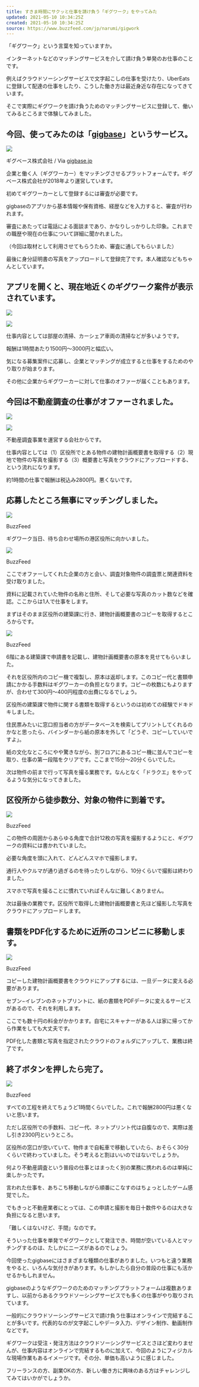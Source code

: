 ```yaml
---
title: すきま時間にサクッと仕事を請け負う「ギグワーク」をやってみた
updated: 2021-05-10 10:34:25Z
created: 2021-05-10 10:34:25Z
source: https://www.buzzfeed.com/jp/narumi/gigwork
---
```


「ギグワーク」という言葉を知っていますか。

インターネットなどのマッチングサービスを介して請け負う単発のお仕事のことです。

例えばクラウドソーシングサービスで文字起こしの仕事を受けたり、UberEatsに登録して配達の仕事をしたり、こうした働き方は最近身近な存在になってきています。

そこで実際にギグワークを請け負うためのマッチングサービスに登録して、働いてみるところまで体験してみました。

##   今回、使ってみたのは「[gigbase](https://spotgig.me)」というサービス。

 ![](https://img.buzzfeed.com/buzzfeed-static/static/2021-05/7/3/asset/deda341d30e2/sub-buzz-1190-1620358775-27.png)

  ギグベース株式会社 / Via [gigbase.jp](https://gigbase.jp)

企業と働く人（ギグワーカー）をマッチングさせるプラットフォームです。ギグベース株式会社が2018年より運営しています。

初めてギグワーカーとして登録するには審査が必要です。

gigbaseのアプリから基本情報や保有資格、経歴などを入力すると、審査が行われます。

審査にあたっては電話による面談まであり、かなりしっかりした印象。これまでの職歴や現在の仕事について詳細に聞かれました。

（今回は取材として利用させてもらうため、審査に通してもらいました）

最後に身分証明書の写真をアップロードして登録完了です。本人確認などもちゃんとしています。

##   アプリを開くと、現在地近くのギグワーク案件が表示されています。

 [![](https://img.buzzfeed.com/buzzfeed-static/static/2021-05/6/5/asset/0edf3dc06170/sub-buzz-9288-1620279879-1.jpg?crop=1170%3A2313%3B0%2C0&resize=720%3A720)](https://img.buzzfeed.com/buzzfeed-static/static/2021-05/6/5/asset/0edf3dc06170/sub-buzz-9288-1620279879-1.jpg)

 [![](https://img.buzzfeed.com/buzzfeed-static/static/2021-05/6/5/asset/13ec16e38007/sub-buzz-9329-1620279890-34.jpg?crop=1170%3A1170%3B0%2C292&resize=720%3A720)](https://img.buzzfeed.com/buzzfeed-static/static/2021-05/6/5/asset/13ec16e38007/sub-buzz-9329-1620279890-34.jpg)

仕事内容としては部屋の清掃、カーシェア車両の清掃などが多いようです。

報酬は1時間あたり1500円〜3000円と幅広い。

気になる募集案件に応募し、企業とマッチングが成立すると仕事をするためのやり取りが始まります。

その他に企業からギグワーカーに対して仕事のオファーが届くこともあります。

##   今回は不動産調査の仕事がオファーされました。

 [![](https://img.buzzfeed.com/buzzfeed-static/static/2021-05/6/5/asset/8995d3d6fc82/sub-buzz-9250-1620277422-9.png?crop=1170%3A2346%3B0%2C0&resize=720%3A720)](https://img.buzzfeed.com/buzzfeed-static/static/2021-05/6/5/asset/8995d3d6fc82/sub-buzz-9250-1620277422-9.png)

 [![](https://img.buzzfeed.com/buzzfeed-static/static/2021-05/6/6/asset/c7a1477c03cb/sub-buzz-9328-1620281673-44.png?crop=1170%3A1170%3B0%2C292&resize=720%3A720)](https://img.buzzfeed.com/buzzfeed-static/static/2021-05/6/6/asset/c7a1477c03cb/sub-buzz-9328-1620281673-44.png)

不動産調査事業を運営する会社からです。

仕事内容としては（1）区役所でとある物件の建物計画概要書を取得する（2）現地で物件の写真を撮影する（3）概要書と写真をクラウドにアップロードする、という流れになります。

約1時間の仕事で報酬は税込み2800円。悪くないです。

##   応募したところ無事にマッチングしました。

 ![](https://img.buzzfeed.com/buzzfeed-static/static/2021-05/6/5/asset/13ec16e38007/sub-buzz-9281-1620277427-27.png)

  BuzzFeed

ギグワーク当日、待ち合わせ場所の港区役所に向かいました。

 ![](https://img.buzzfeed.com/buzzfeed-static/static/2021-05/6/5/asset/c7a1477c03cb/sub-buzz-9285-1620277485-4.jpg)

  BuzzFeed

ここでオファーしてくれた企業の方と会い、調査対象物件の調査票と関連資料を受け取りました。

資料に記載されていた物件の名称と住所、そして必要な写真のカット数などを確認。ここからは1人で仕事をします。

まずはそのまま区役所の建築課に行き、建物計画概要書のコピーを取得するところからです。

 ![](https://img.buzzfeed.com/buzzfeed-static/static/2021-05/6/5/asset/dd01cd8a045a/sub-buzz-9323-1620277493-9.jpg)

  BuzzFeed

6階にある建築課で申請書を記載し、建物計画概要書の原本を見せてもらいました。

それを区役所内のコピー機で複製し、原本は返却します。このコピー代と書類申請にかかる手数料はギグワーカーの負担となります。コピーの枚数にもよりますが、合わせて300円〜400円程度の出費になるでしょう。

区役所の建築課で物件に関する書類を取得するというのは初めての経験でドキドキしました。

住民票みたいに窓口担当者の方がデータベースを検索してプリントしてくれるのかなと思ったら、バインダーから紙の原本を外して「どうぞ、コピーしていいですよ」。

紙の文化なところにやや驚きながら、別フロアにあるコピー機に並んでコピーを取り、仕事の第一段階をクリアです。ここまで15分〜20分くらいでした。

次は物件の前まで行って写真を撮る業務です。なんとなく「ドラクエ」をやってるような気分になってきました。

##   区役所から徒歩数分、対象の物件に到着です。

 ![](https://img.buzzfeed.com/buzzfeed-static/static/2021-05/6/5/asset/3265244c39c5/sub-buzz-9231-1620277431-7.jpg)

  BuzzFeed

この物件の周囲からあらゆる角度で合計12枚の写真を撮影するようにと、ギグワークの資料には書かれていました。

必要な角度を頭に入れて、どんどんスマホで撮影します。

通行人やクルマが通り過ぎるのを待ったりしながら、10分くらいで撮影は終わりました。

スマホで写真を撮ることに慣れていればそんなに難しくありません。

次は最後の業務です。区役所で取得した建物計画概要書と先ほど撮影した写真をクラウドにアップロードします。

##   書類をPDF化するために近所のコンビニに移動します。

 ![](https://img.buzzfeed.com/buzzfeed-static/static/2021-05/6/6/asset/d411ca8a5013/sub-buzz-9338-1620281775-9.jpg)

  BuzzFeed

コピーした建物計画概要書をクラウドにアップするには、一旦データに変える必要があります。

セブン−イレブンのネットプリントに、紙の書類をPDFデータに変えるサービスがあるので、それを利用します。

ここでも数十円の料金がかかります。自宅にスキャナーがある人は家に帰ってから作業をしても大丈夫です。

PDF化した書類と写真を指定されたクラウドのフォルダにアップして、業務は終了です。

##   終了ボタンを押したら完了。

 ![](https://img.buzzfeed.com/buzzfeed-static/static/2021-05/6/6/asset/94036a0af5b2/sub-buzz-9383-1620282019-3.png)

  BuzzFeed

すべての工程を終えてちょうど1時間くらいでした。これで報酬2800円は悪くないと思います。

ただし区役所での手数料、コピー代、ネットプリント代は自腹なので、実際は差し引き2300円というところ。

区役所の窓口が空いていて、物件まで自転車で移動していたら、おそらく30分くらいで終わっていました。そう考えると割はいいのではないでしょうか。

何より不動産調査という普段の仕事とはまったく別の業務に携われるのは単純に楽しかったです。

言われた仕事を、あちこち移動しながら順番にこなすのはちょっとしたゲーム感覚でした。

でもきっと不動産業者にとっては、この申請と撮影を毎日十数件やるのは大きな負担になると思います。

「難しくはないけど、手間」なのです。

そういった仕事を単発でギグワークとして発注でき、時間が空いている人とマッチングするのは、たしかにニーズがあるのでしょう。

今回使ったgigbaseにはさまざまな種類の仕事がありました。いつもと違う業務をやると、いろんな気付きがあります。もしかしたら自分の普段の仕事にも活かせるかもしれません。

gigbaseのようなギグワークのためのマッチングプラットフォームは複数ありますし、以前からあるクラウドソーシングサービスでも多くの仕事がやり取りされています。

一般的にクラウドソーシングサービスで請け負う仕事はオンラインで完結することが多いです。代表的なのが文字起こしやデータ入力、デザイン制作、動画制作などです。

ギグワークは受注・発注方法はクラウドソーシングサービスとさほど変わりませんが、仕事内容はオンラインで完結するものに加えて、今回のようにフィジカルな現場作業もあるイメージです。その分、単価も高いように感じました。

フリーランスの方、副業OKの方、新しい働き方に興味のある方はチャレンジしてみてはいかがでしょうか。